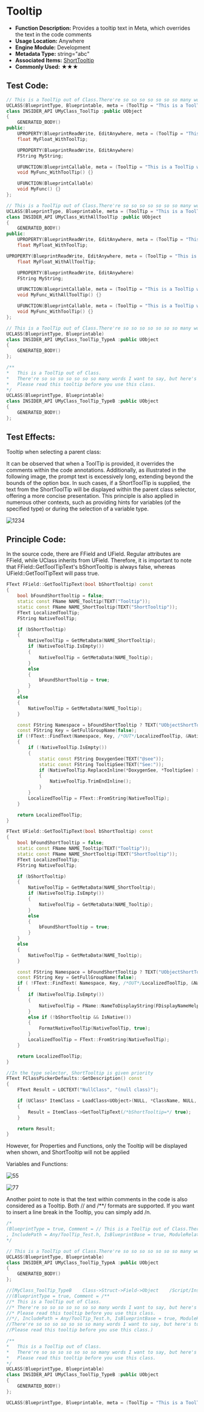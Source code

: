 # Tooltip

- **Function Description:** Provides a tooltip text in Meta, which overrides the text in the code comments
- **Usage Location:** Anywhere
- **Engine Module:** Development
- **Metadata Type:** string="abc"
- **Associated Items:** [ShortTooltip](../ShortTooltip.md)
- **Commonly Used:** ★★★

## Test Code:

```cpp
// This is a ToolTip out of Class.There're so so so so so so so many words I want to say, but here's too narrow.
UCLASS(BlueprintType, Blueprintable, meta = (ToolTip = "This is a ToolTip within Class. There're so so so so so so so many words I want to say, but here's too narrow."))
class INSIDER_API UMyClass_ToolTip :public UObject
{
	GENERATED_BODY()
public:
	UPROPERTY(BlueprintReadWrite, EditAnywhere, meta = (ToolTip = "This is a ToolTip within Property.There're so so so so so so so many words I want to say, but here's too narrow."))
	float MyFloat_WithToolTip;

	UPROPERTY(BlueprintReadWrite, EditAnywhere)
	FString MyString;

	UFUNCTION(BlueprintCallable, meta = (ToolTip = "This is a ToolTip within Function.There're so so so so so so so many words I want to say, but here's too narrow."))
	void MyFunc_WithToolTip() {}

	UFUNCTION(BlueprintCallable)
	void MyFunc() {}
};

// This is a ToolTip out of Class.There're so so so so so so so many words I want to say, but here's too narrow.
UCLASS(BlueprintType, Blueprintable, meta = (ToolTip = "This is a ToolTip within Class. There're so so so so so so so many words I want to say, but here's too narrow.", ShortToolTip = "This is a ShortToolTip within Class."))
class INSIDER_API UMyClass_WithAllToolTip :public UObject
{
	GENERATED_BODY()
public:
	UPROPERTY(BlueprintReadWrite, EditAnywhere, meta = (ToolTip = "This is a ToolTip within Property."))
	float MyFloat_WithToolTip;

UPROPERTY(BlueprintReadWrite, EditAnywhere, meta = (ToolTip = "This is a ToolTip within Property. There're so so so so so so so many words I want to say, but here's too narrow.\nThis is a new line.",ShortToolTip = "This is a ShortToolTip within Property."))
	float MyFloat_WithAllToolTip;

	UPROPERTY(BlueprintReadWrite, EditAnywhere)
	FString MyString;

	UFUNCTION(BlueprintCallable, meta = (ToolTip = "This is a ToolTip within Function. There're so so so so so so so many words I want to say, but here's too narrow.",ShortToolTip = "This is a ShortToolTip within Function."))
	void MyFunc_WithAllToolTip() {}

	UFUNCTION(BlueprintCallable, meta = (ToolTip = "This is a ToolTip within Function."))
	void MyFunc_WithToolTip() {}
};

// This is a ToolTip out of Class.There're so so so so so so so many words I want to say, but here's too narrow.
UCLASS(BlueprintType, Blueprintable)
class INSIDER_API UMyClass_ToolTip_TypeA :public UObject
{
	GENERATED_BODY()
};

/**
*	This is a ToolTip out of Class.
*	There're so so so so so so so many words I want to say, but here's too narrow.
*	Please read this tooltip before you use this class.
*/
UCLASS(BlueprintType, Blueprintable)
class INSIDER_API UMyClass_ToolTip_TypeB :public UObject
{
	GENERATED_BODY()
};
```

## Test Effects:

Tooltip when selecting a parent class:

It can be observed that when a ToolTip is provided, it overrides the comments within the code annotations. Additionally, as illustrated in the following image, the prompt text is excessively long, extending beyond the bounds of the option box. In such cases, if a ShortToolTip is supplied, the text from the ShortToolTip will be displayed within the parent class selector, offering a more concise presentation. This principle is also applied in numerous other contexts, such as providing hints for variables (of the specified type) or during the selection of a variable type.

![1234](1234.png)

## Principle Code:

In the source code, there are FField and UField. Regular attributes are FField, while UClass inherits from UField. Therefore, it is important to note that FField::GetToolTipText's bShortTooltip is always false, whereas UField::GetToolTipText will pass true.

```cpp
FText FField::GetToolTipText(bool bShortTooltip) const
{
	bool bFoundShortTooltip = false;
	static const FName NAME_Tooltip(TEXT("Tooltip"));
	static const FName NAME_ShortTooltip(TEXT("ShortTooltip"));
	FText LocalizedToolTip;
	FString NativeToolTip;

	if (bShortTooltip)
	{
		NativeToolTip = GetMetaData(NAME_ShortTooltip);
		if (NativeToolTip.IsEmpty())
		{
			NativeToolTip = GetMetaData(NAME_Tooltip);
		}
		else
		{
			bFoundShortTooltip = true;
		}
	}
	else
	{
		NativeToolTip = GetMetaData(NAME_Tooltip);
	}

	const FString Namespace = bFoundShortTooltip ? TEXT("UObjectShortTooltips") : TEXT("UObjectToolTips");
	const FString Key = GetFullGroupName(false);
	if (!FText::FindText(Namespace, Key, /*OUT*/LocalizedToolTip, &NativeToolTip))
	{
		if (!NativeToolTip.IsEmpty())
		{
			static const FString DoxygenSee(TEXT("@see"));
			static const FString TooltipSee(TEXT("See:"));
			if (NativeToolTip.ReplaceInline(*DoxygenSee, *TooltipSee) > 0)
			{
				NativeToolTip.TrimEndInline();
			}
		}
		LocalizedToolTip = FText::FromString(NativeToolTip);
	}

	return LocalizedToolTip;
}

FText UField::GetToolTipText(bool bShortTooltip) const
{
	bool bFoundShortTooltip = false;
	static const FName NAME_Tooltip(TEXT("Tooltip"));
	static const FName NAME_ShortTooltip(TEXT("ShortTooltip"));
	FText LocalizedToolTip;
	FString NativeToolTip;

	if (bShortTooltip)
	{
		NativeToolTip = GetMetaData(NAME_ShortTooltip);
		if (NativeToolTip.IsEmpty())
		{
			NativeToolTip = GetMetaData(NAME_Tooltip);
		}
		else
		{
			bFoundShortTooltip = true;
		}
	}
	else
	{
		NativeToolTip = GetMetaData(NAME_Tooltip);
	}

	const FString Namespace = bFoundShortTooltip ? TEXT("UObjectShortTooltips") : TEXT("UObjectToolTips");
	const FString Key = GetFullGroupName(false);
	if ( !FText::FindText( Namespace, Key, /*OUT*/LocalizedToolTip, &NativeToolTip ) )
	{
		if (NativeToolTip.IsEmpty())
		{
			NativeToolTip = FName::NameToDisplayString(FDisplayNameHelper::Get(*this), false);
		}
		else if (!bShortTooltip && IsNative())
		{
			FormatNativeToolTip(NativeToolTip, true);
		}
		LocalizedToolTip = FText::FromString(NativeToolTip);
	}

	return LocalizedToolTip;
}

//In the type selector, ShortTooltip is given priority
FText FClassPickerDefaults::GetDescription() const
{
	FText Result = LOCTEXT("NullClass", "(null class)");

	if (UClass* ItemClass = LoadClass<UObject>(NULL, *ClassName, NULL, LOAD_None, NULL))
	{
		Result = ItemClass->GetToolTipText(/*bShortTooltip=*/ true);
	}

	return Result;
}
```

However, for Properties and Functions, only the Tooltip will be displayed when shown, and ShortTooltip will not be applied

Variables and Functions:

![55](55.png)

![77](77.png)

Another point to note is that the text within comments in the code is also considered as a Tooltip. Both // and /**/ formats are supported. If you want to insert a line break in the Tooltip, you can simply add /n.

```cpp
/*
(BlueprintType = true, Comment = // This is a ToolTip out of Class.There're so so so so so so so many words I want to say, but here's too narrow.
, IncludePath = Any/ToolTip_Test.h, IsBlueprintBase = true, ModuleRelativePath = Any/ToolTip_Test.h, ToolTip = This is a ToolTip out of Class.There're so so so so so so so many words I want to say, but here's too narrow.)
*/

// This is a ToolTip out of Class.There're so so so so so so so many words I want to say, but here's too narrow.
UCLASS(BlueprintType, Blueprintable)
class INSIDER_API UMyClass_ToolTip_TypeA :public UObject
{
	GENERATED_BODY()
};

//[MyClass_ToolTip_TypeB	Class->Struct->Field->Object	/Script/Insider.MyClass_ToolTip_TypeB]
//(BlueprintType = true, Comment = /**
//*	This is a ToolTip out of Class.
//*	There're so so so so so so so many words I want to say, but here's too narrow.
//*	Please read this tooltip before you use this class.
//*/, IncludePath = Any/ToolTip_Test.h, IsBlueprintBase = true, ModuleRelativePath = Any/ToolTip_Test.h, ToolTip = This is a ToolTip out of Class.
//There're so so so so so so so many words I want to say, but here's too narrow.
//Please read this tooltip before you use this class.)

/**
*	This is a ToolTip out of Class.
*	There're so so so so so so so many words I want to say, but here's too narrow.
*	Please read this tooltip before you use this class.
*/
UCLASS(BlueprintType, Blueprintable)
class INSIDER_API UMyClass_ToolTip_TypeB :public UObject
{
	GENERATED_BODY()
};

UCLASS(BlueprintType, Blueprintable, meta = (ToolTip = "This is a ToolTip within Class. There're so so so so so so so many words I want to say, but here's too narrow.\nThis is a new line.", ShortToolTip = "This is a ShortToolTip within Class."))
```